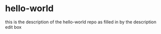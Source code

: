 # hello-world
this is the description of the hello-world repo as filled in by the description edit box
